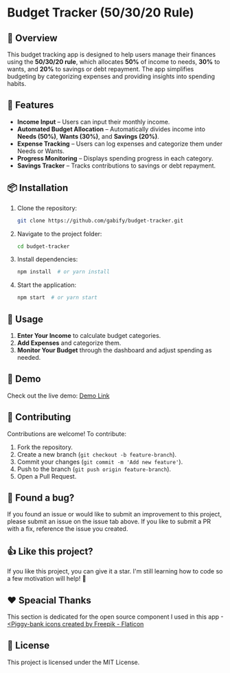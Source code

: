 # Budget Tracker (50/30/20 Rule)

## 📌 Overview
This budget tracking app is designed to help users manage their finances using the **50/30/20 rule**, which allocates **50%** of income to needs, **30%** to wants, and **20%** to savings or debt repayment. The app simplifies budgeting by categorizing expenses and providing insights into spending habits.

## 🚀 Features
- **Income Input** – Users can input their monthly income.
- **Automated Budget Allocation** – Automatically divides income into **Needs (50%)**, **Wants (30%)**, and **Savings (20%)**.
- **Expense Tracking** – Users can log expenses and categorize them under Needs or Wants.
- **Progress Monitoring** – Displays spending progress in each category.
- **Savings Tracker** – Tracks contributions to savings or debt repayment.

## 📦 Installation
1. Clone the repository:
   ```bash
   git clone https://github.com/gabify/budget-tracker.git
   ```
2. Navigate to the project folder:
   ```bash
   cd budget-tracker
   ```
3. Install dependencies:
   ```bash
   npm install  # or yarn install
   ```
4. Start the application:
   ```bash
   npm start  # or yarn start
   ```

## 🎯 Usage
1. **Enter Your Income** to calculate budget categories.
2. **Add Expenses** and categorize them.
3. **Monitor Your Budget** through the dashboard and adjust spending as needed.

## 🔗 Demo
Check out the live demo: [Demo Link](https://budget-tracker-alpha-nine.vercel.app/)

## 🤝 Contributing
Contributions are welcome! To contribute:
1. Fork the repository.
2. Create a new branch (`git checkout -b feature-branch`).
3. Commit your changes (`git commit -m 'Add new feature'`).
4. Push to the branch (`git push origin feature-branch`).
5. Open a Pull Request.

## 🐞 Found a bug?
If you found an issue or would like to submit an improvement to this project, please submit an issue on the issue tab above.
If you like to submit a PR with a fix, reference the issue you created.

## 👍 Like this project?
If you like this project, you can give it a star. I'm still learning how to code so a few motivation will help! 🥺

## ❤️ Speacial Thanks
This section is dedicated for the open source component I used in this app
-[<Piggy-bank icons created by Freepik - Flaticon](https://www.flaticon.com/free-icons/piggy-bank)

## 📜 License
This project is licensed under the MIT License.
